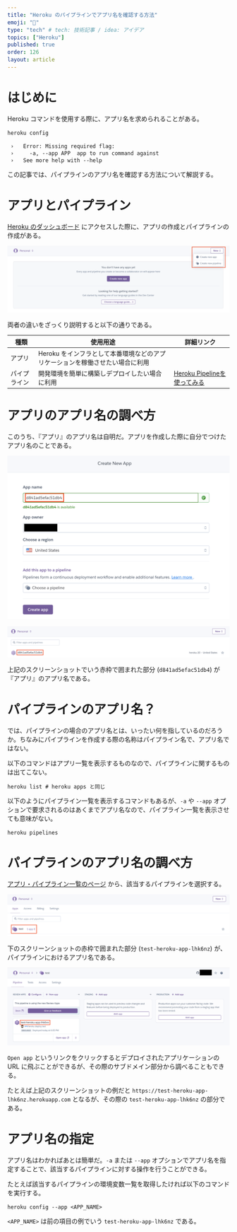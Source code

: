 ```yaml
---
title: "Heroku のパイプラインでアプリ名を確認する方法"
emoji: "💭"
type: "tech" # tech: 技術記事 / idea: アイデア
topics: ["Heroku"]
published: true
order: 126
layout: article
---
```


# はじめに
Heroku コマンドを使用する際に、アプリ名を求められることがある。

```shell
heroku config
```

```
 ›   Error: Missing required flag:
 ›     -a, --app APP  app to run command against
 ›   See more help with --help
```

この記事では、パイプラインのアプリ名を確認する方法について解説する。

# アプリとパイプライン
[Heroku のダッシュボード](https://dashboard.heroku.com/apps) にアクセスした際に、アプリの作成とパイプラインの作成がある。

![](https://raw.githubusercontent.com/noraworld/developers-blog-media-ja/master/heroku-pipeline-app-name/Screen%20Shot%202022-03-07%20at%2019.57.04.png)

両者の違いをざっくり説明すると以下の通りである。

| 種類 | 使用用途 | 詳細リンク |
| --- | --- | --- |
| アプリ | Heroku をインフラとして本番環境などのアプリケーションを稼働させたい場合に利用 | |
| パイプライン | 開発環境を簡単に構築しデプロイしたい場合に利用 | [Heroku Pipelineを使ってみる](https://qiita.com/yo-iida/items/f99566fe4617f848fa39) |

# アプリのアプリ名の調べ方
このうち、『アプリ』のアプリ名は自明だ。アプリを作成した際に自分でつけたアプリ名のことである。

![](https://raw.githubusercontent.com/noraworld/developers-blog-media-ja/master/heroku-pipeline-app-name/Screen%20Shot%202022-03-07%20at%2021.15.59.png)

![](https://raw.githubusercontent.com/noraworld/developers-blog-media-ja/master/heroku-pipeline-app-name/Screen%20Shot%202022-03-07%20at%2021.14.21.png)

上記のスクリーンショットでいう赤枠で囲まれた部分 (`d841ad5efac51db4`) が『アプリ』のアプリ名である。

# パイプラインのアプリ名？
では、パイプラインの場合のアプリ名とは、いったい何を指しているのだろうか。ちなみにパイプラインを作成する際の名称はパイプライン名で、アプリ名ではない。

以下のコマンドはアプリ一覧を表示するものなので、パイプラインに関するものは出てこない。

```shell
heroku list # heroku apps と同じ
```

以下のようにパイプライン一覧を表示するコマンドもあるが、`-a` や `--app` オプションで要求されるのはあくまでアプリ名なので、パイプライン一覧を表示させても意味がない。

```shell
heroku pipelines
```

# パイプラインのアプリ名の調べ方
[アプリ・パイプライン一覧のページ](https://dashboard.heroku.com/apps) から、該当するパイプラインを選択する。

![](https://raw.githubusercontent.com/noraworld/developers-blog-media-ja/master/heroku-pipeline-app-name/Screen%20Shot%202022-03-07%20at%2021.24.50.png)

下のスクリーンショットの赤枠で囲まれた部分 (`test-heroku-app-lhk6nz`) が、パイプラインにおけるアプリ名である。

![](https://raw.githubusercontent.com/noraworld/developers-blog-media-ja/master/heroku-pipeline-app-name/Screen%20Shot%202022-03-07%20at%2021.31.40.png)

`Open app` というリンクをクリックするとデプロイされたアプリケーションの URL に飛ぶことができるが、その際のサブドメイン部分から調べることもできる。

たとえば上記のスクリーンショットの例だと `https://test-heroku-app-lhk6nz.herokuapp.com` となるが、その際の `test-heroku-app-lhk6nz` の部分である。

# アプリ名の指定
アプリ名はわかればあとは簡単だ。`-a` または `--app` オプションでアプリ名を指定することで、該当するパイプラインに対する操作を行うことができる。

たとえば該当するパイプラインの環境変数一覧を取得したければ以下のコマンドを実行する。

```shell
heroku config --app <APP_NAME>
```

`<APP_NAME>` は前の項目の例でいう `test-heroku-app-lhk6nz` である。
